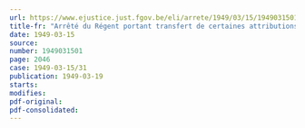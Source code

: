 ```yaml
---
url: https://www.ejustice.just.fgov.be/eli/arrete/1949/03/15/1949031501/justel
title-fr: "Arrêté du Régent portant transfert de certaines attributions du Ministère de la Coordination économique au Ministre des Affaires économiques et des Classes moyennes et au Ministre de l'Agriculture"
date: 1949-03-15
source:
number: 1949031501
page: 2046
case: 1949-03-15/31
publication: 1949-03-19
starts:
modifies:
pdf-original:
pdf-consolidated:
---
```


